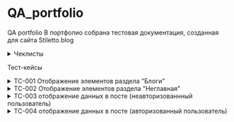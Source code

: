 # QA_portfolio
QA portfolio
В портфолио собрана тестовая документация, созданная для сайта Stiletto.blog<br>
<details>
<summary>Чеклисты</summary>

***

| №      | Описание проверки                                                                                                                    | Версия для ПК (Залогиненный пользователь) | Мобильная версия(Залогиненный пользователь) | Версия для ПК (Незалогиненный пользователь) | Мобильная версия(Незалогиненный пользователь) |
|--------|--------------------------------------------------------------------------------------------------------------------------------------|-------------------------------------------|---------------------------------------------|---------------------------------------------|---------------------------------------------|
| Раздел | (Не)главная страница                                                                                                                 |                                           |                                             |                                             |                                             |
| 1      | Просмотр главной страницы                                                                                                            | Пройдено                                  | Пройдено                                    | Пройдено                                    | Пройдено                                    |
| 2      | Просмотр поста на главной                                                                                                            | Пройдено                                  | Пройдено                                    | Пройдено                                    | Пройдено                                    |
| 3      | Переход в пост по клику на название                                                                                                  | Пройдено                                  | Пройдено                                    | Пройдено                                    | Пройдено                                    |
| 4      | Переход в пост по клику на фото                                                                                                      | Пройдено                                  | Пройдено                                    | Пройдено                                    | Пройдено                                    |
| 5      | Просмотр постов выбранной тематики через выбор подраздела                                                                            | Пройдено                                  | Не пройдено                                 | Пройдено                                    | Не пройдено                                 |
| 6      | Просмотр постов выбранной тематики по клику на тэг в посте                                                                           | Пройдено                                  | Пройдено                                    | Пройдено                                    | Пройдено                                    |
| 7      | Комментирование (форма для ввода)                                                                                                    | Пройдено                                  | Пройдено                                    | Пройдено                                    | Пройдено                                    |
| 8      | Кнопки навигации между страницами                                                                                                    | Пройдено                                  | Пройдено                                    | Пройдено                                    | Пройдено                                    |
| 9      | Кнопки навигации вверх/низ страницы                                                                                                  | Пройдено                                  | Пройдено                                    | Пройдено                                    | Пройдено                                    |
| 10     | Изменение цветовой темы                                                                                                              | Пройдено                                  | Пройдено                                    | Пройдено                                    | Пройдено                                    |
| 11     | Просмотр профайла пользователя (доступно только авторизованным пользователям)                                                        | Пройдено                                  | Пройдено                                    | Пройдено                                    | Пройдено                                    |
| 12     | Просмотр страницы поиска (доступно только авторизованным пользователям)                                                              | Пройдено                                  | Пройдено                                    | Пройдено                                    | Пройдено                                    |
| 13     | Просмотр рейтинга пользователей                                                                                                      | Пройдено                                  | Пройдено                                    | Пройдено                                    | Пройдено                                    |
|        | Блоги                                                                                                                                |                                           |                                             |                                             |                                             |
| 1      | Просмотр  страницы блогов                                                                                                            | Пройдено                                  | Пройдено                                    | Пройдено                                    | Пройдено                                    |
| 2      | Просмотр поста                                                                                                                       | Пройдено                                  | Пройдено                                    | Пройдено                                    | Пройдено                                    |
| 3      | Переход по ссылке                                                                                                                    | Пройдено                                  | Пройдено                                    | Пройдено                                    | Пройдено                                    |
| 4      | Просмотр постов через выбор тематики                                                                                                 | Пройдено                                  | Не пройдено (см. проверку выше)             | Пройдено                                    | Не пройдено (см. проверку выше)             |
| 5      | Комментирование (форма для ввода)                                                                                                    | Пройдено                                  | Пройдено                                    | Пройдено                                    | Пройдено                                    |
| 6      | Кнопки навигации между страницами                                                                                                    | Пройдено                                  | Пройдено                                    | Пройдено                                    | Пройдено                                    |
| 7      | Кнопки навигации вверх/низ страницы                                                                                                  | Пройдено                                  | Пройдено                                    | Пройдено                                    | Пройдено                                    |
| 8      | Просмотр рейтинга пользователей (доступно только авторизованным пользователям)                                                       | Пройдено                                  | Пройдено                                    | Пройдено                                    | Пройдено                                    |
| 9      | Просмотр рейтинга Топ-постов недели                                                                                                  | Пройдено                                  | Пройдено                                    | Пройдено                                    | Пройдено                                    |
| 10     | Просмотр рейтинга Топ-постов по посещаемости                                                                                         | Пройдено                                  | Пройдено                                    | Пройдено                                    | Пройдено                                    |
| 11     | Изменение цветовой темы                                                                                                              | Частично пройдено.                        | Частично пройдено.                          | Пройдено                                    | Пройдено                                    |
|        | Профиль другого пользователя                                                                                                         |                                           |                                             |                                             |                                             |
| 1      | Переход на страницу пользователя по клику на аватарку (в комментарии)                                                                | Пройдено                                  | Пройдено                                    | Пройдено                                    | Пройдено                                    |
| 2      | Переход на страницу пользователя по клику на ник (в комментарии)                                                                     | Пройдено                                  | Пройдено                                    | Пройдено                                    | Пройдено                                    |
| 3      | Переход на страницу пользователя (автора поста) по клику на аватарку (на странице блогов)                                            | Пройдено                                  | Пройдено                                    | Пройдено                                    | Пройдено                                    |
| 4      | Переход на страницу пользователя (автора поста) по клику на аватарку (на странице блога)                                             | Пройдено                                  | Пройдено                                    | Пройдено                                    | Пройдено                                    |
| 5      | Переход на страницу пользователя (автора поста) по клику на ник (на странице блогов)                                                 | Пройдено                                  | Пройдено                                    | Пройдено                                    | Пройдено                                    |
| 6      | Просмотр профайла пользователя                                                                                                       | Пройдено                                  | Пройдено                                    | Пройдено                                    | Пройдено                                    |
| 7      | Просмотр постов пользователя                                                                                                         | Частично пройдено                         | Частично пройдено                           | Пройдено                                    | Пройдено                                    |
| 8      | Просмотр комментов пользователя                                                                                                      | Частично пройдено                         | Частично пройдено                           | Пройдено                                    | Пройдено                                    |
|        | Блоги                                                                                                                                |                                           |                                             |                                             |                                             |
| 1      | Создание поста -  выбор состояния "Черновик"                                                                                         | Пройдено                                  | n/a                                         | Пройдено                                    | n/a                                         |
| 2      | Создание поста -  - выбор состояния "Отправлен на модерацию"                                                                         | Пройдено                                  | n/a                                         | Пройдено                                    | n/a                                         |
| 3      | Создание поста - выбор состояния "Удалено"                                                                                           |                                           | n/a                                         |                                             | n/a                                         |
| 4      | Создание поста с отложенной публикацией - Отправлен на модерацию                                                                     | Пройдено                                  | n/a                                         | Пройдено                                    | n/a                                         |
| 5      | Добавление картинки в пост - скопированный  url                                                                                      | Пройдено                                  | n/a                                         | Пройдено                                    | n/a                                         |
| 6      | Добавление картинки в пост - загрузка через менеджер файлов (размер 2 мБ)                                                            | Пройдено                                  | n/a                                         | Пройдено                                    | n/a                                         |
| 7      | Добавление картинки в пост - загрузка через менеджер файлов (размер  более 2х мБ,возможность добавления только черезкопирования url) | Пройдено                                  | n/a                                         | Пройдено                                    | n/a                                         |
| 8      | Загрузка файла неподдерживаемого формата  (под видом картинки), не должно загрузиться                                                | Пройдено                                  | n/a                                         | Пройдено                                    | n/a                                         |
| 9      | Добавление анимации в формате gif                                                                                                    | Пройдено                                  | n/a                                         | Пройдено                                    | n/a                                         |
| 10     | Добавление видео                                                                                                                     | Пройдено                                  | n/a                                         | Пройдено                                    | n/a                                         |
| 11     | Добавление видео из неподдерживаемого источника (нельзя добавить)                                                                    | Пройдено                                  | n/a                                         | Пройдено                                    | n/a                                         |
| 12     | Удаление поста                                                                                                                       | Не пройдено                               | n/a                                         | Не пройдено                                 | n/a                                         |
|        | Поиск                                                                                                                                |                                           |                                             |                                             |                                             |
| 1      | поиск по пустому полю (поиск невозможен, нужно ввести 3 символа, спец символ не учитывается)                                         | Пройдено                                  | n/a                                         | Пройдено                                    | n/a                                         |
| 2      | по одному символу (поиск невозможен, нужно ввести 3 символа, спец символ не учитывается)                                             | Пройдено                                  | n/a                                         | Пройдено                                    | n/a                                         |
| 3      | по одному символу % (поиск невозможен, нужно ввести 3 символа, спец символ не учитывается)                                           | Пройдено                                  | n/a                                         | Пройдено                                    | n/a                                         |
| 4      | по трем символам включая спец символ (поиск невозможен, нужно ввести 3 символа, спец символ не учитывается)                          | Пройдено                                  | n/a                                         | Пройдено                                    | n/a                                         |
| 5      | по трем символам включая цифру                                                                                                       | Пройдено                                  | n/a                                         | Пройдено                                    | n/a                                         |
| 6      | по цифрам                                                                                                                            | Пройдено                                  | n/a                                         | Пройдено                                    | n/a                                         |
| 7      | по словосочетанию со спец символом                                                                                                   | Пройдено                                  | n/a                                         | Пройдено                                    | n/a                                         |
| 8      | по словосочетанию со спец символом %                                                                                                 | Пройдено                                  | n/a                                         | Пройдено                                    | n/a                                         |
| 9      | по словосочетанию со скобками                                                                                                        | Пройдено                                  | n/a                                         | Пройдено                                    | n/a                                         |
| 10     | по словосочетанию с двойными кавычками                                                                                               | Пройдено                                  | n/a                                         | Пройдено                                    | n/a                                         |
| 11     | по словосочетанию с одинарными кавычками                                                                                             | Пройдено                                  | n/a                                         | Пройдено                                    | n/a                                         |
| 12     | по словосочетанию с фигурными скобками                                                                                               | Пройдено                                  | n/a                                         | Пройдено                                    | n/a                                         |
| 13     | по словосочетанию со скобкой справа                                                                                                  | Пройдено                                  | n/a                                         | Пройдено                                    | n/a                                         |
| 14     | по словосочетанию с двойной кавычкой справа                                                                                          | Не пройдено                               | n/a                                         | Не пройдено                                 | n/a                                         |
| 15     | по словосочетанию с одинарной кавычкой   справа                                                                                      | Не пройдено                               | n/a                                         | Не пройдено                                 | n/a                                         |
| 16     | по словосочетанию с фигурной скобкой справа                                                                                          | Пройдено                                  | n/a                                         | Пройдено                                    | n/a                                         |
| 17     | по словосочетанию со скобкой слева                                                                                                   | Пройдено                                  | n/a                                         | Пройдено                                    | n/a                                         |
| 18     | по словосочетанию с двойной кавычкой слева                                                                                           | Пройдено                                  | n/a                                         | Пройдено                                    | n/a                                         |
| 19     | по словосочетанию с одинарной кавычкой   слева                                                                                       | Пройдено                                  | n/a                                         | Пройдено                                    | n/a                                         |
| 20     | по словосочетанию с фигурной скобкой слева                                                                                           | Пройдено                                  | n/a                                         | Пройдено                                    | n/a                                         |
| 21     | Переход на страницу поста по ссылке со страницы поиска                                                                               | Пройдено                                  | n/a                                         | Пройдено                                    | n/a                                         |
| 22     | Возврат на страницу поиска со страницы поста (фильтрация сохраняется)                                                                | Пройдено                                  | n/a                                         | Пройдено                                    | n/a                                         |
|        | Регистрация                                                                                                                          |                                           |                                             |                                             |                                             |
| 1      | все поля заполнены                                                                                                                   | n/a                                       | Пройдено                                    | n/a                                         | Пройдено                                    |
| 2      | только обязательные поля                                                                                                             | n/a                                       | Пройдено                                    | n/a                                         | Пройдено                                    |
| 3      | почтовый адрес не указан (регистрация не успешна)                                                                                    | n/a                                       | Пройдено                                    | n/a                                         | Пройдено                                    |
| 4      | указан почтовый адрес ранее залогиненного пользователя  (регистрация не успешна)                                                     | n/a                                       |                                             | n/a                                         |                                             |
| 5      | логин не указан (регистрация не успешна)                                                                                             | n/a                                       | Пройдено                                    | n/a                                         | Пройдено                                    |
| 6      | указан логин ранее залогиненного пользователя (регистрация не успешна)                                                               | n/a                                       |                                             | n/a                                         |                                             |
| 7      | без аватарки                                                                                                                         | n/a                                       | Пройдено                                    | n/a                                         | Пройдено                                    |
| 8      | с аватаркой                                                                                                                          | n/a                                       | Пройдено                                    | n/a                                         | Пройдено                                    |
| 9      | аватарка в формате jpeg, 1 Мб, размер 700х700                                                                                        | n/a                                       | Пройдено                                    | n/a                                         | Пройдено                                    |
| 10     | аватарка в формате png, 1 Мб, размер 700х700                                                                                         | n/a                                       | Пройдено                                    | n/a                                         | Пройдено                                    |
| 11     | аватарка в формате jpeg, 300 кб, размер 700х702                                                                                      | n/a                                       | Пройдено                                    | n/a                                         | Пройдено                                    |
| 12     | аватарка в формате jpeg, 2 кб, размер 50х50                                                                                          | n/a                                       | Пройдено                                    | n/a                                         | Пройдено                                    |
| 13     | аватарка в формате gif, 1 Мб, размер 700х700                                                                                         | n/a                                       | Пройдено                                    | n/a                                         | Пройдено                                    |
| 14     | аватарка в формате jpeg, 1,2 Мб, размер 1000х900 (не должно загрузиться, вес файла больше ммаксимально допустимого 1 МБ)             | n/a                                       | Пройдено                                    | n/a                                         | Пройдено                                    |
| 15     | аватарка в формате jpeg, 1.5 кб, размер 49х50(не должно загрузиться, ниже минимально допустимого размера 50х50)                      | n/a                                       | Пройдено                                    | n/a                                         | Пройдено                                    |
| 16     | аватарка в формате jpeg, 1.5 кб, размер 49х49 (не должно загрузиться, ниже минимально допустимого размера 50х50)                     | n/a                                       | Пройдено                                    | n/a                                         | Пройдено                                    |
|        | Проверка входа                                                                                                                       |                                           |                                             |                                             |                                             |
| 1      | логин не указан (отказ в доступе)                                                                                                    | n/a                                       | Пройдено                                    | n/a                                         | Пройдено                                    |
| 2      | пароль не указан (отказ в доступе)                                                                                                   | n/a                                       | Пройдено                                    | n/a                                         | Пройдено                                    |
| 3      | логин не верный  (отказ в доступе)                                                                                                   | n/a                                       | Пройдено                                    | n/a                                         | Пройдено                                    |
| 4      | пароль неверный  (отказ в доступе)                                                                                                   | n/a                                       | Пройдено                                    | n/a                                         | Пройдено                                    |
| 5      | указаны верные логин и пароль (доступ)                                                                                               | n/a                                       | Пройдено                                    | n/a                                         | Пройдено                                    |

***

</details>

Тест-кейсы<br>
<details>
  ***
  <summary>TC-001 Отображение элементов раздела "Блоги"</summary>
**Предусловие**:
1. Открыт сайт https://stiletto.blog .
2. Пользователь  

**Шаги**:
1. Проверить отображение элементов на странице

**ОР**: Отображается :
- логотип сайта (кликабельный)
- кнопки разделов "Блоги" и "Неглавная"
- иконка пользователя
- полоса с категориями постов (в алфавитном порядке) и кнопки прокрутки полосы
- список постов (по 20 постов на странице): картинка с названием категории (при наведении увеличивается), название, автор(логин и аватарка, оба кликабельны), дата и время публикации, кол-во просмотров
- топ посещаемых постов недели (название-гиперссылка и кол-во просмотров)
- топ постов за неделю (название-гиперссылка и кол-во комментариев)
- кнопки перехода вниз/вверх страницы
- иконка для перехода на темный режим отображения
- межстраничная навигация</br>
</details>
<details>
<summary>TC-002 Отображение элементов раздела "Неглавная"</summary>
  
**Предусловие**:
1. Открыт сайт https://stiletto.blog. Перейти на страницу "Неглавная"
2. Пользователь  

**Шаги**:
1. Проверить отображение элементов на странице

**ОР**: Отображается :
- логотип сайта (кликабельный)
- кнопки разделов "Блоги" и "Неглавная"
- иконка пользователя
- полоса с категориями постов (в алфавитном порядке) и кнопки прокрутки полосы
- список постов (по 60 постов на странице): картинка с названием категории (при наведении увеличивается), название, автор(логин и аватарка, оба кликабельны), дата и время публикации, кол-во просмотров
- кнопки перехода вниз/вверх страницы
- иконка для перехода на темный режим отображения
- межстраничная навигация</br>
</details>
<details>
<summary>TC-003 отображение данных в посте (неавторизованнный пользователь) </summary>
  
**Предусловие**:
1. Открыт сайт https://stiletto.blog. Перейти на страницу "Неглавная"
2. Пользователь не авторизован 

**Шаги**:
1. Выбрать любой пост, кликнуть на элемент
2. После загрузки данных на странице проверить отображение элементов 
**ОР**: Отображается :
- логотип сайта (кликабельный)
- кнопки разделов "Блоги" и "Неглавная"
- иконка пользователя
- название поста
- автор 
- дата и время публикации
- картинка (такая же как на превью)
- текст поста (с картинками, видео - при наличии)
- рубрика
- кнопки для голосования за пост (+ и -)
- кнопки перехода вниз/вверх страницы
- иконка для перехода на темный режим отображения
- комментарии к посту
- форма для отправления комментария с капчей
- межстраничная навигация</br>
</details>


<details>
<summary>TC-004 отображение данных в посте (авторизованный пользователь) </summary>
  
**Предусловие**:
1. Открыт сайт https://stiletto.blog. 
2. Пользователь авторизован. Отркрыт раздел [Раздел](#Section_2) 

**Шаги**:
1. Выбрать любой пост, кликнуть на элемент [Способ перехода](#Click_2) 
2. После загрузки данных на странице проверить отображение элементов 
**ОР**: Отображается :
- логотип сайта (кликабельный)
- кнопки разделов "Блоги" и "Неглавная"
- иконка пользователя
- название поста
- автор (гиперссылка)
- дата и время публикации
- картинка (такая же как на превью)
- текст поста (с картинками, видео - при наличии)
- кнопки для голосования за пост (+ и -)
- кнопки для добавления поста в закладки
- рубрика
- кнопки перехода вниз/вверх страницы
- иконка для перехода на темный режим отображения
- комментарии к посту
- форма для отправления комментария
- межстраничная навигация</br>

**Тестовые данные**:
***
№ |Раздел <a name="Section_2"/> |Способ перехода <a name="Click_2"/>  |
|:--:|:--|:---|
1 <a name="1"/> |Блоги | название поста	| 
2 <a name="2"/>| Блоги | превью	| 
3 <a name="3"/>| Главная | название поста	| 
4 <a name="4"/>| Главная | превью	| 
***
**Результат**:
[1](#1) Пройдено </br>
[2](#2) Пройдено </br> 
[3](#3) Пройдено </br>
[4](#4) Пройдено </br>

<details>
<summary>TC-005 Изменение цветовой темы </summary>
**Предусловие**:
1. Открыт сайт https://stiletto.blog. 
2. Пользователь авторизован. Открыт раздел [Раздел](#Section_1)  

**Шаги**:                                                                                       
1. Кликнуть на значок "месяц" в левом нижнем углу.                                              
2. Кликнуть на значок "шестеренки".
 **ОР**:
1. Цветовая схема изменена на темную, значок "месяца" изменился на "шестеренку".
2.Цветовая схема изменена на светлую, значок "шестеренки" изменился на значок "месяца"
**Тестовые данные**:
***
№ |Раздел <a name="Section_1"/> |
|:--:|:--|
1 <a name="1"/> |Раздел "Блоги" | 
2 <a name="2"/>| Пост в блогах | 
3 <a name="3"/> |Раздел "Неглавная" | 
4 <a name="4"/>| Пост в разделе "Неглавная" | 
5 <a name="5"/>| Личный кабинет пользователя (информация о пользователе)  | 
6 <a name="6"/>| Личный кабинет пользователя (уведомления)  |
7 <a name="7"/>| Личный кабинет пользователя (комментарии)  | 
8 <a name="8"/>| Личный кабинет пользователя (посты)  | 
9 <a name="9"/>| Личный кабинет пользователя (черновики)  |
10 <a name="10"/>| Личный кабинет пользователя (закладки)  | 
11 <a name="11"/>| Личный кабинет пользователя (сообщения)  | 
12 <a name="12"/>| Личный кабинет пользователя (редактирование данных)  | 
13 <a name="13"/>| Личный кабинет пользователя (опросы)  | 
14 <a name="14"/>| Личный кабинет пользователя (подписки)  | 
15 <a name="15"/>| Личный кабинет пользователя (IMCE браузер файлов)  | 
16 <a name="16"/>| Раздел "Поиск"  | 
17 <a name="17"/>| Раздел "Рейтинг всех пользователей"  |
18 <a name="18"/>| Раздел "Контакт"  |
19 <a name="19"/>| Раздел "О нас"  |
20 <a name="20"/>| Раздел "Персональные данные"  |
21 <a name="21"/>| Раздел "Условия и правила использования сайта"  |
22 <a name="22"/>| Страница авторизации/регистрации |

***
**Результат**:</br>
[1](#1) Пройдено </br>
[2](#2) Пройдено </br> 
[3](#3) Пройдено </br>
[4](#4) Пройдено </br>
[5](#5) Пройдено </br>
[6](#6) Пройдено </br>
[7](#7) Пройдено </br>
[8](#8) Пройдено </br>
[9](#9) Пройдено </br>
[10](#10) Пройдено </br>
[11](#11) Пройдено </br>
[12](#12) Пройдено </br>
[13](#13) Пройдено </br>
[14](#14) Пройдено </br>
[15](#15) Не пройдено [BUG-02](#BUG-02) </br>
[16](#16) Пройдено </br>
[17](#14) Пройдено </br>
[18](#18) Пройдено </br>
[19](#19) Пройдено </br>
[20](#20) Пройдено </br>
[21](#21) Пройдено </br>
[21](#21) Пройдено </br>
</details> 

  <details>
<summary>TC-00 Проверка поиска по сайту </summary>
***
**Предусловие**:
1. Пользователь авторизован, открыта страница поиска

**Шаги**:
1. В поле поиска ввести значение [Запрос](#Query)
2. Кликнуть на кнопку "Поиск"

**ОР**: Отображается список результатов поиска:
- гиперссылка на пост
- фрагмент текста с выделенным значением из поиска [Результат](#Result)
- автор поста, дата и время публикации, кол-во комментариев

**Тестовые данные**:
***
№ |Запрос <a name="Query"/> |Результат <a name="Result"/>  |
|:--:|:--|:---|
1 <a name="1"/> | пустое поле | поиск невозможен, отображается сообщение о правилах для поисках	| 
2 <a name="2"/>| одна буква | поиск невозможен, отображается сообщение о правилах для поисках	| 
3 <a name="3"/>| один спецсимвол | поиск невозможен, отображается сообщение о правилах для поисках	| 
4 <a name="4"/>| одна буква и два пробела | поиск невозможен, отображается сообщение о правилах для поисках	| 
5 <a name="5"/> | две буквы и спецсимвол | поиск невозможен, отображается сообщение о правилах для поисках	| 
6 <a name="6"/> | две буквы и цифра (минимально допустимое значение) | найдены записи с введенным значением	|
7 <a name="7"/>| 255 символов (максимально допустимое значение) | найдены записи с введенным значением	|  
8 <a name="8"/>| 255 символов  | поиск невозможен	| 
9 <a name="9"/>| символ % | поиск невозможен, отображается сообщение о правилах для поисках	| 
10 <a name="10"/>| словосочетание со спец символом % | найдены записи с введенным значением	| 
11 <a name="11"/>| словосочетанию с одинарными кавычками | найдены записи с введенным значением	| 
12 <a name="12"/>| словосочетание с фигурными скобками | найдены записи с введенным значением	| 
13 <a name="13"/>| словосочетание со скобками | найдены записи с введенным значением	| 
14 <a name="14"/>| словосочетание с двойной кавычкой справа | найдены записи с введенным значением	| 
15 <a name="15"/>| словосочетание с двойной кавычкой слева | найдены записи с введенным значением	|
16 <a name="16"/>| словосочетание с одинарной кавычкой   справа | найдены записи с введенным значением	|
17 <a name="17"/>| словосочетание с одинарной кавычкой   слева | найдены записи с введенным значением	|
18 <a name="18"/>| словосочетание с фигурной скобкой справа | найдены записи с введенным значением	|
19 <a name="19"/>| словосочетание со скобкой слева | найдены записи с введенным значением	|
20 <a name="20"/>| словосочетание с фигурной скобкой слева | найдены записи с введенным значением	|

***

**Окружение**: 

**Результат**: </br>
[1](#1) Пройдено </br>
[2](#2) Пройдено </br> 
[3](#3) Пройдено </br>
[4](#4) Пройдено </br>
[5](#5) Пройдено </br>
[6](#6) Пройдено </br>
[7](#7) Пройдено </br>
[8](#8) Пройдено </br>
[9](#9) Пройдено </br>
[10](#10) Пройдено </br>
[11](#11) Пройдено </br>
[12](#12) Пройдено </br>
[13](#13) Пройдено </br>
[14](#14) Пройдено </br>
[15](#15) Не пройдено: [BUG-01](#BUG-01) </br>
[16](#16) Пройдено </br>
[17](#17) Пройдено </br>
[18](#18) Пройдено </br>
[19](#19) Пройдено </br>
[20](#20) Пройдено </br>
***
</details>
  Баг-репорт<br>
<details>
<summary>BUG-01: Поиск не осуществляется если перед запросом стоит одна двойная кавычка<a name="BUG-01" /></summary>
  
**Предусловие**:</br>
 Пользователь авторизован, открыта страница поиска</br>
  
**Шаги**:</br>
1. В поле поиска ввести значение c двойной кавычкой справа, например "золотой (закрывать левой кавычкой не нужно).</br>
2. Кликнуть на кнопку "Поиск"</br>

**Ожидаемый результат**: Отображается список результатов поиска:</br>
- гиперссылка на пост
- фрагмент текста с выделенным значением из "золотой"
- автор поста, дата и время публикации, кол-во комментариев</br>

**Фактический результат**:</br> 
Отображается надпись, что ничего не найдено и для поиска нужно ввести минимум 3 символа. В данному случае кавычки означают, что пользователю нужен поиск по полному совпадению, но вместе с этим поиск осуществляется если введены двойные кавычки справа или одинарные слева (и тд) </br>
<img src="https://img001.prntscr.com/file/img001/5xsHPHMMQ_2B6I-nVMqOyw.png" width="500" height="400">

</details>
<details>
<summary>BUG-02: В IMCE браузер файлов не работает кнопка смены цветовой схемы <a name="BUG-02" /></summary>
  
**Предусловие**:</br>
 Пользователь авторизован, открыта страница "Личный кабинет"/IMCE браузер файлов </br>
  
**Шаги**:</br>
1. Кликнуть на на значок месяца в самом IMCE браузере файлов см. скрин </br>
<img src="https://img001.prntscr.com/file/img001/LUjljcBpTHmcNfczX5wyvg.png" width="500" height="400">
**Ожидаемый результат**: Отображается список результатов поиска:</br>
Цветовая схема изменена на темную </br>


**Фактический результат**:</br> 
Цветовая схема не изменена. </br>
В случае если в браузере не нужна темная схема, кнопку надо убрать. </br>
<img src="https://img001.prntscr.com/file/img001/xZFd52GqSvu_MGaQJkjk1Q.png" width="500" height="400">

</details>
